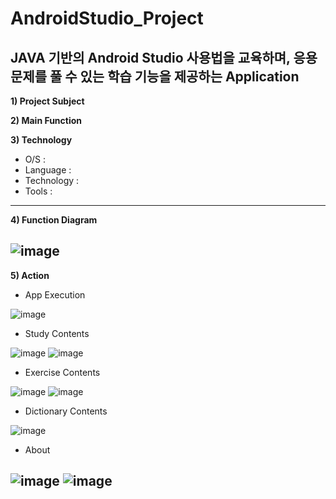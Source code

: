 # AndroidStudio_Project
## JAVA 기반의 Android Studio 사용법을 교육하며, 응용 문제를 풀 수 있는 학습 기능을 제공하는 Application

**1) Project Subject**


**2) Main Function**

  
 **3) Technology**
  - O/S : 
  - Language : 
  - Technology : 
  - Tools : 
---

**4) Function Diagram**

![image](https://user-images.githubusercontent.com/76051264/102712613-d86f4380-4305-11eb-89cc-18b40f78cee3.png)  
---

**5) Action**
  - App Execution

![image](https://user-images.githubusercontent.com/76051264/102712603-c5f50a00-4305-11eb-88e8-7f66ae071fc0.png)
  
  - Study Contents

![image](https://user-images.githubusercontent.com/76051264/102712962-29803700-4308-11eb-8932-a0276e6fca11.png)
![image](https://user-images.githubusercontent.com/76051264/102712979-3735bc80-4308-11eb-89c2-6665264d565f.png)

  - Exercise Contents  

![image](https://user-images.githubusercontent.com/76051264/102712993-461c6f00-4308-11eb-80fd-7abed4c090b2.png)
![image](https://user-images.githubusercontent.com/76051264/102712999-4fa5d700-4308-11eb-9845-1a2084ac8cfa.png)

  - Dictionary Contents 
  
![image](https://user-images.githubusercontent.com/76051264/102713011-62b8a700-4308-11eb-8724-e7905768025c.png)

  - About

![image](https://user-images.githubusercontent.com/76051264/102713014-6ba97880-4308-11eb-904c-ac346abc0ccf.png)
![image](https://user-images.githubusercontent.com/76051264/102713059-a90e0600-4308-11eb-99a5-87b41eb666ee.png)
---
